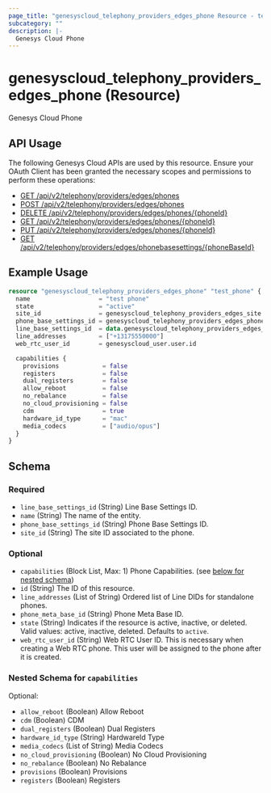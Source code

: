 ```yaml
---
page_title: "genesyscloud_telephony_providers_edges_phone Resource - terraform-provider-genesyscloud"
subcategory: ""
description: |-
  Genesys Cloud Phone
---
```

# genesyscloud_telephony_providers_edges_phone (Resource)

Genesys Cloud Phone

## API Usage
The following Genesys Cloud APIs are used by this resource. Ensure your OAuth Client has been granted the necessary scopes and permissions to perform these operations:

* [GET /api/v2/telephony/providers/edges/phones](https://developer.genesys.cloud/api/rest/v2/telephonyprovidersedge/#get-api-v2-telephony-providers-edges-phones)
* [POST /api/v2/telephony/providers/edges/phones](https://developer.genesys.cloud/api/rest/v2/telephonyprovidersedge/#post-api-v2-telephony-providers-edges-phones)
* [DELETE /api/v2/telephony/providers/edges/phones/{phoneId}](https://developer.genesys.cloud/api/rest/v2/telephonyprovidersedge/#delete-api-v2-telephony-providers-edges-phones--phoneId-)
* [GET /api/v2/telephony/providers/edges/phones/{phoneId}](https://developer.genesys.cloud/api/rest/v2/telephonyprovidersedge/#get-api-v2-telephony-providers-edges-phones--phoneId-)
* [PUT /api/v2/telephony/providers/edges/phones/{phoneId}](https://developer.genesys.cloud/api/rest/v2/telephonyprovidersedge/#put-api-v2-telephony-providers-edges-phones--phoneId-)
* [GET /api/v2/telephony/providers/edges/phonebasesettings/{phoneBaseId}](https://developer.genesys.cloud/api/rest/v2/telephonyprovidersedge/#get-api-v2-telephony-providers-edges-phonebasesettings--phoneBaseId-)

## Example Usage

```terraform
resource "genesyscloud_telephony_providers_edges_phone" "test_phone" {
  name                   = "test phone"
  state                  = "active"
  site_id                = genesyscloud_telephony_providers_edges_site.site.id
  phone_base_settings_id = genesyscloud_telephony_providers_edges_phonebasesettings.phone-base-settings.id
  line_base_settings_id  = data.genesyscloud_telephony_providers_edges_linebasesettings.line-base-settings.id
  line_addresses         = ["+13175550000"]
  web_rtc_user_id        = genesyscloud_user.user.id

  capabilities {
    provisions            = false
    registers             = false
    dual_registers        = false
    allow_reboot          = false
    no_rebalance          = false
    no_cloud_provisioning = false
    cdm                   = true
    hardware_id_type      = "mac"
    media_codecs          = ["audio/opus"]
  }
}
```

<!-- schema generated by tfplugindocs -->
## Schema

### Required

- `line_base_settings_id` (String) Line Base Settings ID.
- `name` (String) The name of the entity.
- `phone_base_settings_id` (String) Phone Base Settings ID.
- `site_id` (String) The site ID associated to the phone.

### Optional

- `capabilities` (Block List, Max: 1) Phone Capabilities. (see [below for nested schema](#nestedblock--capabilities))
- `id` (String) The ID of this resource.
- `line_addresses` (List of String) Ordered list of Line DIDs for standalone phones.
- `phone_meta_base_id` (String) Phone Meta Base ID.
- `state` (String) Indicates if the resource is active, inactive, or deleted. Valid values: active, inactive, deleted. Defaults to `active`.
- `web_rtc_user_id` (String) Web RTC User ID. This is necessary when creating a Web RTC phone. This user will be assigned to the phone after it is created.

<a id="nestedblock--capabilities"></a>
### Nested Schema for `capabilities`

Optional:

- `allow_reboot` (Boolean) Allow Reboot
- `cdm` (Boolean) CDM
- `dual_registers` (Boolean) Dual Registers
- `hardware_id_type` (String) HardwareId Type
- `media_codecs` (List of String) Media Codecs
- `no_cloud_provisioning` (Boolean) No Cloud Provisioning
- `no_rebalance` (Boolean) No Rebalance
- `provisions` (Boolean) Provisions
- `registers` (Boolean) Registers

